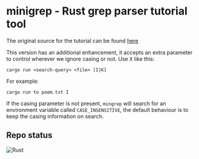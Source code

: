 # minigrep - Rust grep parser tutorial tool

The original source for the tutorial can be found [here](https://doc.rust-lang.org/book/ch12-00-an-io-project.html)

This version has an additional enhancement, it accepts an extra parameter to control wherever we ignore casing or not. Use it like this:

`cargo run <search-query> <file> [I|K]`

For example:

`cargo run to poem.txt I`

If the casing parameter is not present, `mingrep` will search for an environment variable called `CASE_INSENSITIVE`, the default behaviour is to keep the casing information on search.

## Repo status

![Rust](https://github.com/DiD92/rust-minigrep/workflows/Rust/badge.svg?branch=master)